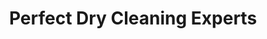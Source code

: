 ---
title: "Perfect Dry Cleaning Experts"
url: /noida/perfect-dry-cleaning-experts/
shop: Wäscherei
---